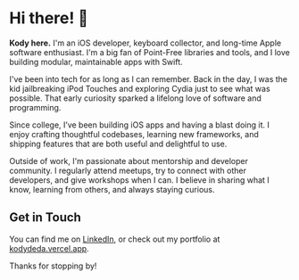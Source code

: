 # Hi there! 👋

**Kody here.** I'm an iOS developer, keyboard collector, and long-time Apple software enthusiast. I'm a big fan of Point-Free libraries and tools, and I love building modular, maintainable apps with Swift.

I've been into tech for as long as I can remember. Back in the day, I was the kid jailbreaking iPod Touches and exploring Cydia just to see what was possible. That early curiosity sparked a lifelong love of software and programming.

Since college, I’ve been building iOS apps and having a blast doing it. I enjoy crafting thoughtful codebases, learning new frameworks, and shipping features that are both useful and delightful to use.

Outside of work, I'm passionate about mentorship and developer community. I regularly attend meetups, try to connect with other developers, and give workshops when I can. I believe in sharing what I know, learning from others, and always staying curious.

## Get in Touch

You can find me on [LinkedIn](https://www.linkedin.com/in/kodydeda4/), or check out my portfolio at [kodydeda.vercel.app](https://kodydeda.vercel.app).

Thanks for stopping by!
